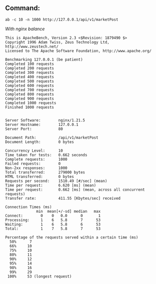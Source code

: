 ## Command:
    ab -c 10 -n 1000 http://127.0.0.1/api/v1/marketPost  
*With nginx balance*  

    This is ApacheBench, Version 2.3 <$Revision: 1879490 $>
    Copyright 1996 Adam Twiss, Zeus Technology Ltd, http://www.zeustech.net/
    Licensed to The Apache Software Foundation, http://www.apache.org/

    Benchmarking 127.0.0.1 (be patient)
    Completed 100 requests
    Completed 200 requests
    Completed 300 requests
    Completed 400 requests
    Completed 500 requests
    Completed 600 requests
    Completed 700 requests
    Completed 800 requests
    Completed 900 requests
    Completed 1000 requests
    Finished 1000 requests


    Server Software:        nginx/1.21.5
    Server Hostname:        127.0.0.1
    Server Port:            80

    Document Path:          /api/v1/marketPost
    Document Length:        0 bytes

    Concurrency Level:      10
    Time taken for tests:   0.662 seconds
    Complete requests:      1000
    Failed requests:        0
    Non-2xx responses:      1000
    Total transferred:      279000 bytes
    HTML transferred:       0 bytes
    Requests per second:    1510.49 [#/sec] (mean)
    Time per request:       6.620 [ms] (mean)
    Time per request:       0.662 [ms] (mean, across all concurrent requests)
    Transfer rate:          411.55 [Kbytes/sec] received

    Connection Times (ms)
                  min  mean[+/-sd] median   max
    Connect:        0    0   0.0      0       1
    Processing:     1    6   5.8      7      53
    Waiting:        1    6   5.8      6      53
    Total:          1    7   5.8      7      53

    Percentage of the requests served within a certain time (ms)
      50%      7
      66%     10
      75%     10
      80%     11
      90%     12
      95%     14
      98%     16
      99%     29
     100%     53 (longest request)
